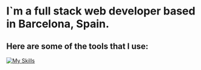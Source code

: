 # I`m a full stack web developer based in Barcelona, Spain.

## Here are some of the tools that I use: 


[![My Skills](https://skillicons.dev/icons?i=js,html,css,react,angular,vue,tailwind,bootstrap,redux,vite,next,solidity,sentry,heroku,mongodb)](https://skillicons.dev)


